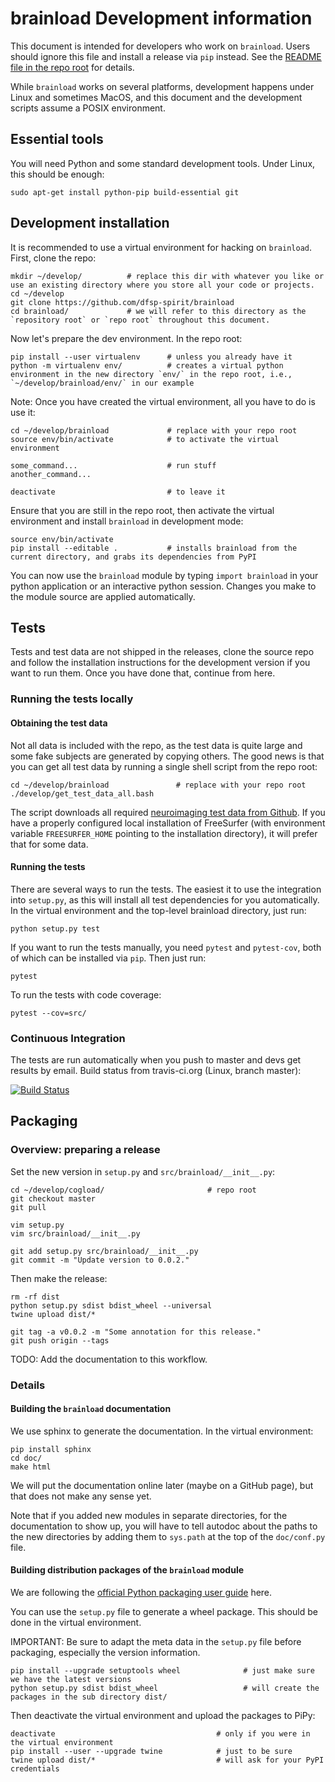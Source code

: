 # brainload Development information

This document is intended for developers who work on `brainload`. Users should ignore this file and install a release via `pip` instead. See the [README file in the repo root](../README.md) for details.

While `brainload` works on several platforms, development happens under Linux and sometimes MacOS, and this document and the development scripts assume a POSIX environment.

## Essential tools

You will need Python and some standard development tools. Under Linux, this should be enough:

```console
sudo apt-get install python-pip build-essential git
```

## Development installation

It is recommended to use a virtual environment for hacking on `brainload`. First, clone the repo:

```console
mkdir ~/develop/          # replace this dir with whatever you like or use an existing directory where you store all your code or projects.
cd ~/develop
git clone https://github.com/dfsp-spirit/brainload
cd brainload/             # we will refer to this directory as the `repository root` or `repo root` throughout this document.
```

Now let's prepare the dev environment. In the repo root:

```console
pip install --user virtualenv      # unless you already have it
python -m virtualenv env/          # creates a virtual python environment in the new directory `env/` in the repo root, i.e., `~/develop/brainload/env/` in our example
```


Note: Once you have created the virtual environment, all you have to do is use it:

```console
cd ~/develop/brainload             # replace with your repo root
source env/bin/activate            # to activate the virtual environment

some_command...                    # run stuff
another_command...

deactivate                         # to leave it
```

Ensure that you are still in the repo root, then activate the virtual environment and install `brainload` in development mode:

```console
source env/bin/activate
pip install --editable .           # installs brainload from the current directory, and grabs its dependencies from PyPI
```

You can now use the `brainload` module by typing `import brainload` in your python application or an interactive python session. Changes you make to the module source are applied automatically.



## Tests

Tests and test data are not shipped in the releases, clone the source repo and follow the installation instructions for the development version if you want to run them. Once you have done that, continue from here.

### Running the tests locally

#### Obtaining the test data

Not all data is included with the repo, as the test data is quite large and some fake subjects are generated by copying others. The good news is that you can get all test data by running a single shell script from the repo root:

```console
cd ~/develop/brainload               # replace with your repo root
./develop/get_test_data_all.bash
```

The script downloads all required [neuroimaging test data from Github](https://github.com/dfsp-spirit/neuroimaging_testdata). If you have a properly configured local installation of FreeSurfer (with environment variable `FREESURFER_HOME` pointing to the installation directory), it will prefer that for some data.

#### Running the tests

There are several ways to run the tests. The easiest it to use the integration into `setup.py`, as this will install all test dependencies for you automatically. In the virtual environment and the top-level brainload directory, just run:

```console
python setup.py test
```

If you want to run the tests manually, you need `pytest` and `pytest-cov`, both of which can be installed via `pip`. Then just run:

```console
pytest
```

To run the tests with code coverage:

```console
pytest --cov=src/
```

### Continuous Integration

The tests are run automatically when you push to master and devs get results by email. Build status from travis-ci.org (Linux, branch master):

[![Build Status](https://travis-ci.org/dfsp-spirit/brainload.svg?branch=master)](https://travis-ci.org/dfsp-spirit/brainload)



## Packaging

### Overview: preparing a release

Set the new version in `setup.py` and `src/brainload/__init__.py`:

```console
cd ~/develop/cogload/                       # repo root
git checkout master
git pull

vim setup.py
vim src/brainload/__init__.py

git add setup.py src/brainload/__init__.py
git commit -m "Update version to 0.0.2."
```

Then make the release:

```console
rm -rf dist
python setup.py sdist bdist_wheel --universal
twine upload dist/*

git tag -a v0.0.2 -m "Some annotation for this release."
git push origin --tags
```
TODO: Add the documentation to this workflow.

### Details

#### Building the `brainload` documentation

We use sphinx to generate the documentation. In the virtual environment:

```console
pip install sphinx
cd doc/
make html
```

We will put the documentation online later (maybe on a GitHub page), but that does not make any sense yet.

Note that if you added new modules in separate directories, for the documentation to show up,
you will have to tell autodoc about the paths to the new directories by adding them to `sys.path`
at the top of the `doc/conf.py` file.


#### Building distribution packages of the `brainload` module

We are following the [official Python packaging user guide](https://packaging.python.org/tutorials/packaging-projects/) here.

You can use the `setup.py` file to generate a wheel package. This should be done in the virtual environment.

IMPORTANT: Be sure to adapt the meta data in the `setup.py` file before packaging, especially the version information.

```console
pip install --upgrade setuptools wheel              # just make sure we have the latest versions
python setup.py sdist bdist_wheel                   # will create the packages in the sub directory dist/
```

Then deactivate the virtual environment and upload the packages to PiPy:

```console
deactivate                                    # only if you were in the virtual environment
pip install --user --upgrade twine            # just to be sure
twine upload dist/*                           # will ask for your PyPI credentials
```
